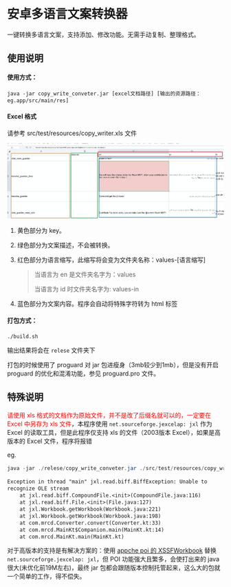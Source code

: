 # 安卓多语言文案转换器

一键转换多语言文案，支持添加、修改功能。无需手动复制、整理格式。



## 使用说明

#### 使用方式：

```shell
java -jar copy_write_conveter.jar [excel文档路径] [输出的资源路径：eg.app/src/main/res]
```

#### Excel 格式

请参考 src/test/resources/copy_writer.xls 文件

![image-20200702151358510](images/README/image-20200702151358510.png)

1. 黄色部分为 key。

2. 绿色部分为文案描述，不会被转换。

3. 红色部分为语言缩写，此缩写将会变为文件夹名称：values-[语言缩写]

   >当语言为 en 是文件夹名字为：values
   >
   >当语言为 id 时文件夹名字为:    values-in

4. 蓝色部分为文案内容。程序会自动将特殊字符转为 html 标签

   

#### 打包方式：

```shell
./build.sh
```

输出结果将会在 `relese` 文件夹下

打包的时候使用了 proguard 对 jar 包进瘦身（3mb较少到1mb），但是没有开启 proguard 的优化和混淆功能，参见 proguard.pro 文件。

## 特殊说明

<font color = red>请使用 xls 格式的文档作为原始文件，并不是改了后缀名就可以的，一定要在 Excel 中另存为 xls 文件</font>，本程序使用 `net.sourceforge.jexcelap: jxl` 作为 Excel 的读取工具，但是此程序仅支持 xls 的文件（2003版本 Excel），如果是高版本的 Excel 文件，程序将报错

eg. 

```java
java -jar ./relese/copy_write_conveter.jar ./src/test/resources/copy_writer.xlsx ./src/test/resources
```



```shell
Exception in thread "main" jxl.read.biff.BiffException: Unable to recognize OLE stream
	at jxl.read.biff.CompoundFile.<init>(CompoundFile.java:116)
	at jxl.read.biff.File.<init>(File.java:127)
	at jxl.Workbook.getWorkbook(Workbook.java:221)
	at jxl.Workbook.getWorkbook(Workbook.java:198)
	at com.mrcd.Converter.convert(Converter.kt:33)
	at com.mrcd.MainKt$Companion.main(MainKt.kt:14)
	at com.mrcd.MainKt.main(MainKt.kt)
```

对于高版本的支持是有解决方案的：使用 [appche poi 的 XSSFWorkbook](https://poi.apache.org/apidocs/dev/org/apache/poi/xssf/usermodel/XSSFWorkbook.html) 替换 `net.sourceforge.jexcelap: jxl`，但 POI 功能强大且繁多，会使打出来的 java 很大(未优化前19M左右)，最终 jar 包都会跟随版本控制托管起来，这么大的包就一个简单的工作，得不偿失。

